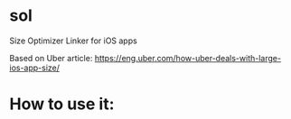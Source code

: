 # sol
Size Optimizer Linker for iOS apps

Based on Uber article: https://eng.uber.com/how-uber-deals-with-large-ios-app-size/

# How to use it:
